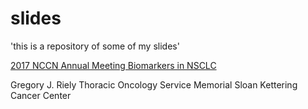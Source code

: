 # slides

'this is a repository of some of my slides'

<a href="https://github.com/rielyg/slides/blob/master/RIELY%20NCCN%20AC%202017%20BIOMARKERS.pptx">2017 NCCN Annual Meeting Biomarkers in NSCLC</a>

Gregory J. Riely
Thoracic Oncology Service
Memorial Sloan Kettering Cancer Center

